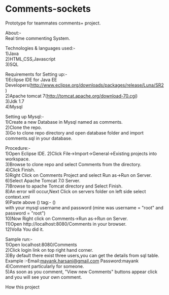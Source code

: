 # Comments-sockets
Prototype for teammates comments+ project.<br/>

About:-<br/>
Real time commenting System.<br/>

Technologies & languages used:-<br/>
1)Java<br/>
2)HTML,CSS,Javascript<br/>
3)SQL<br/>


Requirements for Setting up:-<br/>
1)Eclipse IDE for Java EE Developers(http://www.eclipse.org/downloads/packages/release/Luna/SR2)<br/>
2)Apache tomcat 7(http://tomcat.apache.org/download-70.cgi)<br/>
3)Jdk 1.7<br/>
4)Mysql<br/>

Setting up Mysql:-<br/>
1)Create a new Database in Mysql named as comments.<br/>
2)Clone the repo.<br/>
3)Go to clone repo directory and open database folder and import comments.sql in your database.<br/>


Procedure:-<br/>
1)Open Eclipse IDE.
2)Click File->Import->General->Existing projects into workspace.<br/>
3)Browse to clone repo and select Comments from the directory.<br/>
4)Click Finish.<br/>
5)Right Click on Comments Project and select Run as->Run on Server.<br/>
6)Select Apache Tomcat 7.0 Server.<br/>
7)Browse to apache Tomcat directory and Select Finish.<br/>
8)An error will occur,Next Click on servers folder on left side select context.xml<br/>
9)Paste above (</Context>) tag:-
              (<Resource name="jdbc/comments" auth="Container" type="javax.sql.DataSource"
               maxActive="100" maxIdle="30" maxWait="10000"
               username="root" password="root" driverClassName="com.mysql.jdbc.Driver"
               url="jdbc:mysql://localhost:3306/comments"/>)<br/>
  with your mysql username and password (mine was username = "root" and password = "root")<br/>
  10)Now Right click on Comments->Run as->Run on Server.<br/>
  11)Open http://localhost:8080/Comments in your browser.<br/>
  12)Volla You did it.

Sample run:-<br/>
1)Open localhost:8080/Comments<br/>
2)Click login link on top right hand corner.<br/>
3)By default there exist three users,you can get the details from sql table.<br/>
  Example :-Email:mayank.harsani@gmail.com Password:mayank<br/>
4)Comment particularly for someone.<br/>
5)As soon as you comment, "View new Comments" buttons appear click and you will see your own comment.<br/>

How this project 


